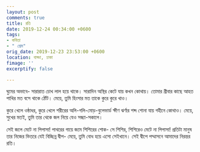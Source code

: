 ```yaml
---
layout: post
comments: true
title: রতি
date: 2019-12-24 00:34:00 +0600
tags:
- কবিতা
- " প্রেম"
orig_date: 2019-12-23 23:53:00 +0600
location: বাড্ডা, ঢাকা
fimage: ''
excerptify: false

---
```

ঘুমের অভাবে-
সারারাত চোখ লাল হয়ে থাকে।
সারাদিন অস্থির কেটে যায় কখন কোথায়।
তোমার গ্রীবার কাছে
আহত পাখির মত বসে থাকে ঠোঁট।
মেয়ে,
তুমি হিংসার মত তাকে কুরে কুরে খাও।

কুরে খেলে ওষ্ঠাধর,
কুরে খেলে শরীরের অলি-গলি-মোড়-বুলেভার্ড
ক্ষীণ ঝর্ণার শব্দ শোনা যায় গহীনে কোথাও।
মেয়ে,
সুখের মতই, তুমি তার থেকে জল 
নিয়ে যেও সন্ধ্যা-সকালে।

সেই জলে মেটে না পিপাসা!
পাথরের গায়ে জমে শিশিরের শোক-
সে শিশির, শিশিরেও মেটে না পিপাসা!
প্রতিটা মানুষ তার নিজের ভিতরে যেই বিচ্ছিন্ন দ্বীপ-
মেয়ে,
তুমি বোধ হয়ে এসো সেইখানে।
সেই দ্বীপে পদ্মাসনে আমাদের নিরন্তর রতি।